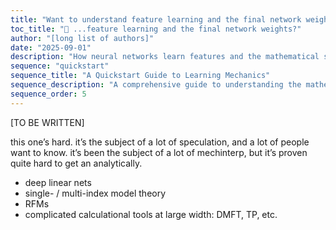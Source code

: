 ```yaml
---
title: "Want to understand feature learning and the final network weights?"
toc_title: "🚧 ...feature learning and the final network weights?"
author: "[long list of authors]"
date: "2025-09-01"
description: "How neural networks learn features and the mathematical structure of final network weights."
sequence: "quickstart"
sequence_title: "A Quickstart Guide to Learning Mechanics"
sequence_description: "A comprehensive guide to understanding the mathematical foundations of deep learning, from optimization to generalization."
sequence_order: 5
---
```


[TO BE WRITTEN]

this one’s hard. it’s the subject of a lot of speculation, and a lot of people want to know. it’s been the subject of a lot of mechinterp, but it’s proven quite hard to get an analytically.

- deep linear nets
- single- / multi-index model theory
- RFMs
- complicated calculational tools at large width: DMFT, TP, etc.